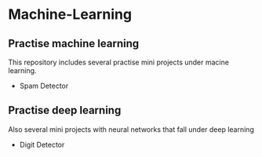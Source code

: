 # Machine-Learning
## Practise machine learning
This repository includes several practise mini projects under macine learning.
- Spam Detector

## Practise deep learning
Also several mini projects with neural networks that fall under deep learning
- Digit Detector
